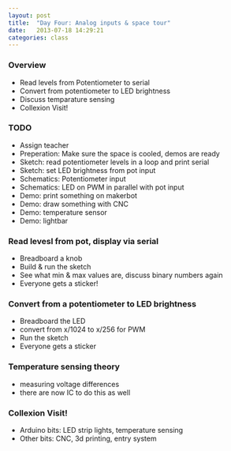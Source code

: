 ```yaml
---
layout: post
title:  "Day Four: Analog inputs & space tour"
date:   2013-07-18 14:29:21
categories: class
---
```


### Overview

* Read levels from Potentiometer to serial
* Convert from potentiometer to LED brightness
* Discuss temparature sensing
* Collexion Visit!

### TODO

* Assign teacher
* Preperation: Make sure the space is cooled, demos are ready
* Sketch: read potentiometer levels in a loop and print serial
* Sketch: set LED brightness from pot input
* Schematics: Potentiometer input
* Schematics: LED on PWM in parallel with pot input
* Demo: print something on makerbot
* Demo: draw something with CNC
* Demo: temperature sensor
* Demo: lightbar

### Read levesl from pot, display via serial

* Breadboard a knob
* Build & run the sketch
* See what min & max values are, discuss binary numbers again
* Everyone gets a sticker!

### Convert from a potentiometer to LED brightness

* Breadboard the LED
* convert from x/1024 to x/256 for PWM
* Run the sketch
* Everyone gets a sticker

### Temperature sensing theory

* measuring voltage differences
* there are now IC to do this as well

### Collexion Visit!

* Arduino bits: LED strip lights, temperature sensing
* Other bits: CNC, 3d printing, entry system
